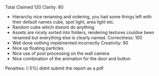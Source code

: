 Total Claimed 120
Clarity: 80
- Hierarchy nice renaming and ordering, you had some things left with their default names cube, spot light, area light etc.
- Random cube which doesnt do anything
- Assets are nicely sorted into folders, rendering textures couldve been renamed but everything else is clearly named.
Correctness: 100
- Well done nothing implemented incorrectly
Creativity: 90
- Nice up floating particles
- Nice use of post processing on the wall camera
- Nice combination of the animation for the door and button

Penalties: (-5%) didnt submit the report as a pdf